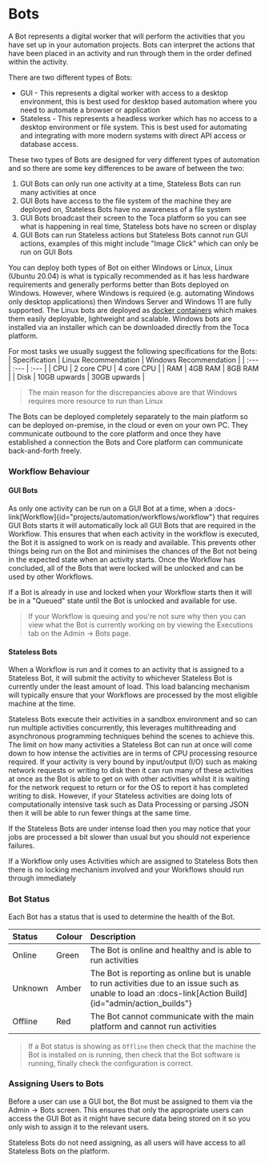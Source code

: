 # Bots

A Bot represents a digital worker that will perform the activities that you have set up in your automation projects. Bots can interpret the actions that have been placed in an activity and run through them in the order defined within the activity.

There are two different types of Bots:
- GUI - This represents a digital worker with access to a desktop environment, this is best used for desktop based automation where you need to automate a browser or application
- Stateless - This represents a headless worker which has no access to a desktop environment or file system. This is best used for automating and integrating with more modern systems with direct API access or database access.

These two types of Bots are designed for very different types of automation and so there are some key differences to be aware of between the two:
1. GUI Bots can only run one activity at a time, Stateless Bots can run many activities at once
2. GUI Bots have access to the file system of the machine they are deployed on, Stateless Bots have no awareness of a file system
3. GUI Bots broadcast their screen to the Toca platform so you can see what is happening in real time, Stateless bots have no screen or display
4. GUI Bots can run Stateless actions but Stateless Bots cannot run GUI actions, examples of this might include "Image Click" which can only be run on GUI Bots

You can deploy both types of Bot on either Windows or Linux, Linux (Ubuntu 20.04) is what is typically recommended as it has less hardware requirements and generally performs better than Bots deployed on Windows. However, where Windows is required (e.g. automating Windows only desktop applications) then Windows Server and Windows 11 are fully supported.
The Linux bots are deployed as [docker containers](https://www.docker.com/resources/what-container/) which makes them easily deployable, lightweight and scalable. Windows bots are installed via an installer which can be downloaded directly from the Toca platform.

For most tasks we usually suggest the following specifications for the Bots:
| Specification | Linux Recommendation | Windows Recommendation |
| :--- | :--- | :--- |
| CPU | 2 core CPU | 4 core CPU |
| RAM | 4GB RAM | 8GB RAM |
| Disk | 10GB upwards | 30GB upwards |

> The main reason for the discrepancies above are that Windows requires more resource to run than Linux

The Bots can be deployed completely separately to the main platform so can be deployed on-premise, in the cloud or even on your own PC. They communicate outbound to the core platform and once they have established a connection the Bots and Core platform can communicate back-and-forth freely.

### Workflow Behaviour

#### GUI Bots
As only one activity can be run on a GUI Bot at a time, when a :docs-link[Workflow]{id="projects/automation/workflows/workflow"} that requires GUI Bots starts it will automatically lock all GUI Bots that are required in the Workflow. This ensures that when each activity in the workflow is executed, the Bot it is assigned to work on is ready and available. This prevents other things being run on the Bot and minimises the chances of the Bot not being in the expected state when an activity starts. Once the Workflow has concluded, all of the Bots that were locked will be unlocked and can be used by other Workflows.

If a Bot is already in use and locked when your Workflow starts then it will be in a "Queued" state until the Bot is unlocked and available for use.

> If your Workflow is queuing and you're not sure why then you can view what the Bot is currently working on by viewing the Executions tab on the Admin -> Bots page.

#### Stateless Bots

When a Workflow is run and it comes to an activity that is assigned to a Stateless Bot, it will submit the activity to whichever Stateless Bot is currently under the least amount of load. This load balancing mechanism will typically ensure that your Workflows are processed by the most eligible machine at the time.

Stateless Bots execute their activities in a sandbox environment and so can run multiple activities concurrently, this leverages multithreading and asynchronous programming techniques behind the scenes to achieve this. The limit on how many activities a Stateless Bot can run at once will come down to how intense the activities are in terms of CPU processing resource required. If your activity is very bound by input/output (I/O) such as making network requests or writing to disk then it can run many of these activities at once as the Bot is able to get on with other activities whilst it is waiting for the network request to return or for the OS to report it has completed writing to disk. However, if your Stateless activities are doing lots of computationally intensive task such as Data Processing or parsing JSON then it will be able to run fewer things at the same time.

If the Stateless Bots are under intense load then you may notice that your jobs are processed a bit slower than usual but you should not experience failures.

If a Workflow only uses Activities which are assigned to Stateless Bots then there is no locking mechanism involved and your Workflows should run through immediately

### Bot Status

Each Bot has a status that is used to determine the health of the Bot.

| Status | Colour | Description |
| :--- | :--- | :--- |
| Online | Green | The Bot is online and healthy and is able to run activities |
| Unknown | Amber | The Bot is reporting as online but is unable to run activities due to an issue such as unable to load an :docs-link[Action Build]{id="admin/action_builds"} |
| Offline | Red | The Bot cannot communicate with the main platform and cannot run activities |

> If a Bot status is showing as `Offline` then check that the machine the Bot is installed on is running, then check that the Bot software is running, finally check the configuration is correct.

### Assigning Users to Bots

Before a user can use a GUI bot, the Bot must be assigned to them via the Admin -> Bots screen. This ensures that only the appropriate users can access the GUI Bot as it might have secure data being stored on it so you only wish to assign it to the relevant users.

Stateless Bots do not need assigning, as all users will have access to all Stateless Bots on the platform.

